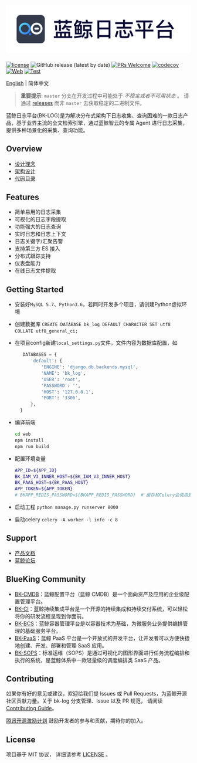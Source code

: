 ![](docs/resource/img/logo.png)
---
[![license](https://img.shields.io/badge/license-mit-brightgreen.svg?style=flat)](https://github.com/TencentBlueKing/bk-log/blob/master/LICENSE.txt)
![GitHub release (latest by date)](https://img.shields.io/github/v/release/TencentBlueKing/bk-log)
[![PRs Welcome](https://img.shields.io/badge/PRs-welcome-brightgreen.svg)](https://github.com/TencentBlueKing/bk-log/pulls)
[![codecov](https://codecov.io/gh/TencentBlueKing/bk-log/branch/master/graph/badge.svg?token=ATK33SUT2R)](https://codecov.io/gh/TencentBlueKing/bk-log)
[![Web](https://github.com/TencentBlueKing/bk-log/actions/workflows/web.yml/badge.svg?event=schedule)](https://github.com/TencentBlueKing/bk-log/actions/workflows/web.yml)
[![Test](https://github.com/TencentBlueKing/bk-log/actions/workflows/unittest.yml/badge.svg?event=schedule)](https://github.com/TencentBlueKing/bk-log/actions/workflows/unittest.yml)



[English](README_EN.md) | 简体中文

> **重要提示**: `master` 分支在开发过程中可能处于 *不稳定或者不可用状态* 。
请通过 [releases](https://github.com/TencentBlueKing/bk-log/releases) 而非 `master` 去获取稳定的二进制文件。

蓝鲸日志平台(BK-LOG)是为解决分布式架构下日志收集、查询困难的一款日志产品，基于业界主流的全文检索引擎，通过蓝鲸智云的专属 Agent 进行日志采集，提供多种场景化的采集、查询功能。

## Overview

* [设计理念](docs/overview/design.md)
* [架构设计](docs/overview/architecture.md)
* [代码目录](docs/overview/code_framework.md)

## Features

- 简单易用的日志采集
- 可视化的日志字段提取
- 功能强大的日志查询
- 实时日志和日志上下文
- 日志关键字/汇聚告警
- 支持第三方 ES 接入
- 分布式跟踪支持
- 仪表盘能力
- 在线日志文件提取


## Getting Started
- 安装好`MySQL 5.7`、`Python3.6`，若同时开发多个项目，请创建Python虚拟环境
- 创建数据库 `CREATE DATABASE bk_log DEFAULT CHARACTER SET utf8 COLLATE utf8_general_ci;`
- 在项目config新建`local_settings.py`文件，文件内容为数据库配置，如
  
  ```python
     DATABASES = {
        'default': {
            'ENGINE': 'django.db.backends.mysql',
            'NAME': 'bk_log',
            'USER': 'root',
            'PASSWORD': '',
            'HOST': '127.0.0.1',
            'PORT': '3306',
        },
    }
  ```

- 编译前端
   
  ```cmd
  cd web
  npm install
  npm run build
  ```
  
- 配置环境变量 
  
  ```bash
  APP_ID=${APP_ID}
  BK_IAM_V3_INNER_HOST=${BK_IAM_V3_INNER_HOST}
  BK_PAAS_HOST=${BK_PAAS_HOST}
  APP_TOKEN=${APP_TOKEN}
  # BKAPP_REDIS_PASSWORD=${BKAPP_REDIS_PASSWORD}  # 缓存和Celery会使用到redis，如果本地redis有密码需要增加这个环境变量
  ```

- 启动工程 `python manage.py runserver 8000`
- 启动celery `celery -A worker -l info -c 8`

## Support

- [产品文档](https://bk.tencent.com/docs/)
- [蓝鲸论坛](https://bk.tencent.com/s-mart/community)

## BlueKing Community

- [BK-CMDB](https://github.com/Tencent/bk-cmdb)：蓝鲸配置平台（蓝鲸 CMDB）是一个面向资产及应用的企业级配置管理平台。
- [BK-CI](https://github.com/Tencent/bk-ci)：蓝鲸持续集成平台是一个开源的持续集成和持续交付系统，可以轻松将你的研发流程呈现到你面前。
- [BK-BCS](https://github.com/Tencent/bk-bcs)：蓝鲸容器管理平台是以容器技术为基础，为微服务业务提供编排管理的基础服务平台。
- [BK-PaaS](https://github.com/Tencent/bk-PaaS)：蓝鲸 PaaS 平台是一个开放式的开发平台，让开发者可以方便快捷地创建、开发、部署和管理 SaaS 应用。
- [BK-SOPS](https://github.com/Tencent/bk-sops)：标准运维（SOPS）是通过可视化的图形界面进行任务流程编排和执行的系统，是蓝鲸体系中一款轻量级的调度编排类 SaaS 产品。

## Contributing

如果你有好的意见或建议，欢迎给我们提 Issues 或 Pull Requests，为蓝鲸开源社区贡献力量。关于 bk-log 分支管理、Issue 以及 PR 规范，
请阅读 [Contributing Guide](CONTRIBUTING.md)。

[腾讯开源激励计划](https://opensource.tencent.com/contribution) 鼓励开发者的参与和贡献，期待你的加入。


## License

项目基于 MIT 协议， 详细请参考 [LICENSE](LICENSE.txt) 。

